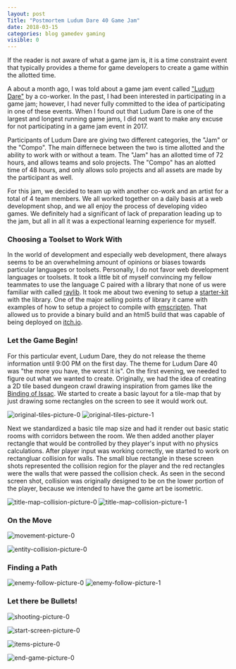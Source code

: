 ```yaml
---
layout: post
Title: "Postmortem Ludum Dare 40 Game Jam"
date: 2018-03-15
categories: blog gamedev gaming
visible: 0
---
```

If the reader is not aware of what a game jam is, it is a time constraint event that typically provides a theme for game
developers to create a game within the allotted time.

A about a month ago, I was told about a game jam event called ["Ludum Dare"][ld-jam] by a co-worker. In the past, I had been
interested in participating in a game jam; however, I had never fully committed to the idea of participating in one of these
events. When I found out that Ludum Dare is one of the largest and longest running game jams, I did not want to make any excuse
for not participating in a game jam event in 2017. 

Participants of Ludum Dare are giving two different categories, the "Jam" or the "Compo". The main differnece between the two
is time allotted and the ability to work with or without a team. The "Jam" has an allotted time of 72 hours, and allows teams
and solo projects. The "Compo" has an alotted time of 48 hours, and only allows solo projects and all assets are made by the
participant as well. 

For this jam, we decided to team up with another co-work and an artist for a total of 4 team members. We all worked together on 
a daily basis at a web development shop, and we all enjoy the process of developing video games. We definitely had a significant
of lack of preparation leading up to the jam, but all in all it was a expectional learning experience for myself.


### Choosing a Toolset to Work With
In the world of development and especially web development, there always seems to be an overwhelming amount of opinions or
biases towards particular languages or toolsets. Personally, I do not favor web development languages or toolsets. It took a
little bit of myself convincing my fellow teammates to use the language C paired with a library that none of us were familiar
with called [raylib][raylib-web]. It took me about two evening to setup a [starter-kit][raylib-starter-kit] with the library.
One of the major selling points of library it came with examples of how to setup a project to compile with
[emscripten][emscripten-compiler]. That allowed us to provide a binary build and an html5 build that was capable of being
deployed on [itch.io][depth-crawler-web].


### Let the Game Begin!
For this particular event, Ludum Dare, they do not release the theme information until 9:00 PM on the first day. The theme
for Ludum Dare 40 was "the more you have, the worst it is". On the first evening, we needed to figure out what we wanted to
create. Originally, we had the idea of creating a 2D tile based dungeon crawl drawing inspiration from games like the
[Binding of Issac][binding-of-isaac]. We started to create a basic layout for a tile-map that by just drawing some rectangles
on the screen to see it would work out.

![original-tiles-picture-0][original-tiles-0]
![original-tiles-picture-1][original-tiles-1]


Next we standardized a basic tile map size and had it render out basic static rooms with corridors between the room. We then
added another player rectangle that would be controlled by they player's input with no physics calculations. After player input
was working correctly, we started to work on rectangluar collision for walls. The small blue rectangle in these screen shots
represented the collision region for the player and the red rectangles were the walls that were passed the collision check.
As seen in the second screen shot, collision was originally designed to be on the lower portion of the player, because we
intended to have the game art be isometric.

![title-map-collision-picture-0][tile-map-collision-0]
![title-map-collision-picture-1][tile-map-collision-1]


### On the Move

![movement-picture-0][movement-0]

![entity-collision-picture-0][entity-collision-0]


### Finding a Path

![enemy-follow-picture-0][enemy-follow-0]
![enemy-follow-picture-1][enemy-follow-1]


### Let there be Bullets!

![shooting-picture-0][shooting-0]

![start-screen-picture-0][start-screen]

![items-picture-0][items-0]

![end-game-picture-0][end-game]

[original-tiles-0]: 		http://i1055.photobucket.com/albums/s515/nkanedevn/original-tile_zpspxkhw4wm.png
[original-tiles-1]:		http://i1055.photobucket.com/albums/s515/nkanedevn/original-tile-map-1_zpskuusbsdr.png
[tile-map-collision-0]: 	http://i1055.photobucket.com/albums/s515/nkanedevn/collision-detection-0_zpsiqawp5ha.png
[tile-map-collision-1]:         http://i1055.photobucket.com/albums/s515/nkanedevn/collision-detection-1_zpsbpcrwl2t.png
[movement-0]:  			http://i1055.photobucket.com/albums/s515/nkanedevn/collision-detection_zps8zibtv7h.gif
[entity-collision-0]: 		http://i1055.photobucket.com/albums/s515/nkanedevn/enemy-collision_zpsyfy1ib12.png
[enemy-follow-0]: 		http://i1055.photobucket.com/albums/s515/nkanedevn/enemy-follow_zpspadiz6dq.gif
[enemy-follow-1]:		http://i1055.photobucket.com/albums/s515/nkanedevn/enemy-follow-and-random-state_zps4fhysakr.gif
[shooting-0]:			http://i1055.photobucket.com/albums/s515/nkanedevn/shooting-temp_zpsnshot0tq.gif
[start-screen]:			http://i1055.photobucket.com/albums/s515/nkanedevn/start_zpsqvly4lhd.gif
[items-0]:  			http://i1055.photobucket.com/albums/s515/nkanedevn/items_zps6r3ndnpv.gif
[end-game]:			http://i1055.photobucket.com/albums/s515/nkanedevn/depth-crawler_zpsuc3vf3hb.gif
[emscripten-compiler]: 		http://kripken.github.io/emscripten-site/
[ld-jam]:			https://ldjam.com/
[raylib-web]:			http://www.raylib.com/
[raylib-starter-kit]:		https://github.com/Hidden-Pixel/raylib-starter-kit
[depth-crawler-web]:		https://nkanedev.itch.io/depth-crawler
[binding-of-isaac]:		http://bindingofisaac.com/		
